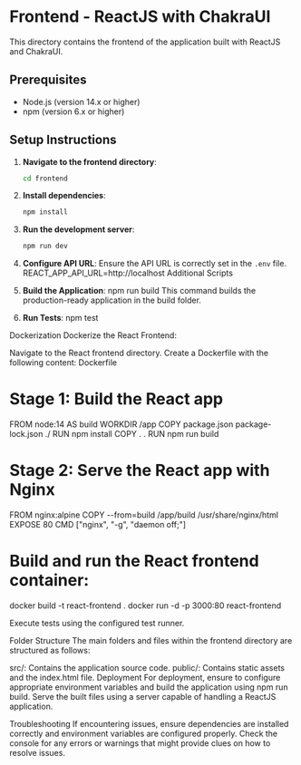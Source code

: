 # Frontend - ReactJS with ChakraUI

This directory contains the frontend of the application built with ReactJS and ChakraUI.

## Prerequisites

- Node.js (version 14.x or higher)
- npm (version 6.x or higher)

## Setup Instructions

1. **Navigate to the frontend directory**:
    ```sh
    cd frontend
    ```

2. **Install dependencies**:
    ```sh
    npm install
    ```

3. **Run the development server**:
    ```sh
    npm run dev
    ```

4. **Configure API URL**:
   Ensure the API URL is correctly set in the `.env` file.
REACT_APP_API_URL=http://localhost
Additional Scripts
5. **Build the Application**:
npm run build
This command builds the production-ready application in the build folder.

6. **Run Tests**:
npm test

Dockerization
Dockerize the React Frontend:

Navigate to the React frontend directory.
Create a Dockerfile with the following content:
Dockerfile
# Stage 1: Build the React app
FROM node:14 AS build
WORKDIR /app
COPY package.json package-lock.json ./
RUN npm install
COPY . .
RUN npm run build

# Stage 2: Serve the React app with Nginx
FROM nginx:alpine
COPY --from=build /app/build /usr/share/nginx/html
EXPOSE 80
CMD ["nginx", "-g", "daemon off;"]

# Build and run the React frontend container:
docker build -t react-frontend .
docker run -d -p 3000:80 react-frontend


Execute tests using the configured test runner.

Folder Structure
The main folders and files within the frontend directory are structured as follows:

src/: Contains the application source code.
public/: Contains static assets and the index.html file.
Deployment
For deployment, ensure to configure appropriate environment variables and build the application using npm run build. Serve the built files using a server capable of handling a ReactJS application.

Troubleshooting
If encountering issues, ensure dependencies are installed correctly and environment variables are configured properly.
Check the console for any errors or warnings that might provide clues on how to resolve issues.

